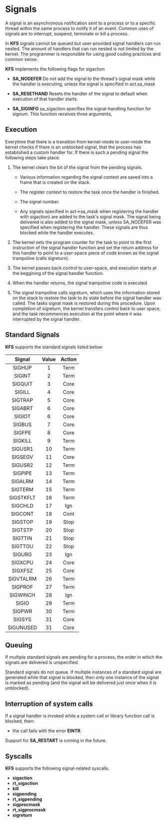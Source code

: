 # Signals

A signal is an asynchronous notification sent to a process or to a specific thread 
within the same process to notify it of an event. Common uses of signals are to 
interrupt, suspend, terminate or kill a process.

In **KFS** signals cannot be queued but user-provided signal handlers can run nested. The amount
of handlers that can run nested is not limited by the kernel. The programmer is responsible for
using good coding practices and common sense.

**KFS** implements the following flags for sigaction

* **SA_NODEFER**   Do not add the signal to the thread's signal mask while the
                handler is executing, unless the signal is specified in
                act.sa_mask
* **SA_RESETHAND**   Resets the handler of the signal to default when execution of that handler starts.

* **SA_SIGINFO**   sa_sigaction specifies the signal-handling function for signum.
                    This function receives three arguments,

## Execution

Everytime that there is a transition from kernel-mode to user-mode the kernel checks
if there is an unblocked signal, that the process has established a custom handler for.
If there is such a pending signal the following steps take place.

1. The kernel clears the bit of the signal from the pending signals.
    - Various information regarding the signal context are saved into a frame that is created on the stack.
    - The register context to restore the task once the handler is finished.
    - The signal number.

    - Any signals specified in act->sa_mask when registering
                   the handler with sigaction) are added to the
                   task's signal mask.  The signal being delivered is
                   also added to the signal mask, unless SA_NODEFER was
                   specified when registering the handler. These signals
                   are thus blocked while the handler executes.

2. The kernel sets the program counter for the task to point to the first
instruction of the signal handler function and set the return address for 
this handler to point to a user-space piece of code known as the signal 
trampoline (calls sigreturn).

3. The kernel passes back control to user-space, and execution starts
at the beggining of the signal handler function.

4. When the handler returns, the signal trampoline code is executed.

5. The signal trampoline calls sigreturn, which uses the information stored
on the stack to restore the task to its state before the signal handler was 
called. The tasks signal mask is restored during this procedure. Upon
completion of sigreturn, the kernel transfers control back to user space, 
and the task recommences execution at the point where it was interrupted 
by the signal handler.

## Standard Signals

**KFS** supports the standard signals listed below:

|   Signal    |   Value   |   Action   |
|:-----------:|:---------:|:----------:|
|   SIGHUP    |     1     |    Term    |
|   SIGINT    |     2     |    Term    |
|   SIGQUIT   |     3     |    Core    |
|   SIGILL    |     4     |    Core    |
|   SIGTRAP   |     5     |    Core    |
|   SIGABRT   |     6     |    Core    |
|   SIGIOT    |     6     |    Core    |
|   SIGBUS    |     7     |    Core    |
|   SIGFPE    |     8     |    Core    |
|   SIGKILL   |     9     |    Term    |
|   SIGUSR1   |    10     |    Term    |
|   SIGSEGV   |    11     |    Core    |
|   SIGUSR2   |    12     |    Term    |
|   SIGPIPE   |    13     |    Term    |
|   SIGALRM   |    14     |    Term    |
|   SIGTERM   |    15     |    Term    |
|  SIGSTKFLT  |    16     |    Term    |
|   SIGCHLD   |    17     |    Ign     |
|   SIGCONT   |    18     |    Cont    |
|   SIGSTOP   |    19     |    Stop    |
|   SIGTSTP   |    20     |    Stop    |
|   SIGTTIN   |    21     |    Stop    |
|   SIGTTOU   |    22     |    Stop    |
|   SIGURG    |    23     |    Ign     |
|   SIGXCPU   |    24     |    Core    |
|   SIGXFSZ   |    25     |    Core    |
|  SIGVTALRM  |    26     |    Term    |
|   SIGPROF   |    27     |    Term    |
|   SIGWINCH  |    28     |    Ign     |
|    SIGIO    |    29     |    Term    |
|    SIGPWR   |    30     |    Term    |
|    SIGSYS   |    31     |    Core    |
|  SIGUNUSED  |    31     |    Core    |

## Queuing
If multiple standard signals are pending for a process, the order
       in which the signals are delivered is unspecified.

Standard signals do not queue.  If multiple instances of a
standard signal are generated while that signal is blocked, then
only one instance of the signal is marked as pending (and the
signal will be delivered just once when it is unblocked).

## Interruption of system calls
If a signal handler is invoked while a system call or library function call is blocked, then:

- the call fails with the error **EINTR**.  

Support for **SA_RESTART** is coming in the future.

## Syscalls
**KFS** supports the following signal-related syscalls.

- **sigaction**
- **rt_sigaction**
- **kill**
- **sigpending**
- **rt_sigpending**
- **sigprocmask**
- **rt_sigprocmask**
- **sigreturn**
